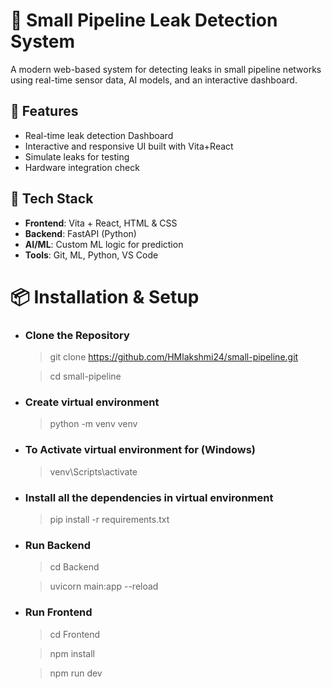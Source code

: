 # 🚨 Small Pipeline Leak Detection System

A modern web-based system for detecting leaks in small pipeline networks using real-time sensor data, AI models, and an interactive dashboard.

## 🔧 Features

- Real-time leak detection Dashboard
- Interactive and responsive UI built with Vita+React
- Simulate leaks for testing
- Hardware integration check 

## 🚀 Tech Stack

- **Frontend**: Vita + React, HTML & CSS   
- **Backend**: FastAPI (Python)
- **AI/ML**: Custom ML logic for prediction
- **Tools**: Git, ML, Python, VS Code

# 📦 Installation & Setup

- ### Clone the Repository
  > git clone https://github.com/HMlakshmi24/small-pipeline.git

  > cd small-pipeline

- ### Create virtual environment
  > python -m venv venv

- ### To Activate virtual environment for (Windows)
  > venv\Scripts\activate

- ### Install all the dependencies in virtual environment
  > pip install -r requirements.txt

- ### Run Backend
  > cd Backend

  > uvicorn main:app --reload

- ### Run Frontend
  > cd Frontend

  > npm install

  > npm run dev